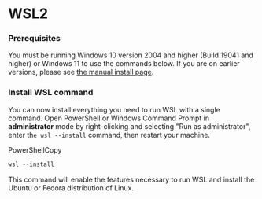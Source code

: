 # WSL2

### Prerequisites <a href="#prerequisites" id="prerequisites"></a>

You must be running Windows 10 version 2004 and higher (Build 19041 and higher) or Windows 11 to use the commands below. If you are on earlier versions, please see [the manual install page](https://learn.microsoft.com/en-us/windows/wsl/install-manual).

### Install WSL command <a href="#install-wsl-command" id="install-wsl-command"></a>

You can now install everything you need to run WSL with a single command. Open PowerShell or Windows Command Prompt in **administrator** mode by right-clicking and selecting "Run as administrator", enter th`e wsl --install` command, then restart your machine.

PowerShellCopy

```powershell
wsl --install
```

This command will enable the features necessary to run WSL and install the Ubuntu or Fedora distribution of Linux.
